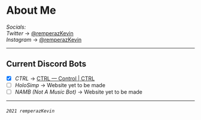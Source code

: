 # About Me

_Socials:_\
_Twitter_ → [@remperazKevin](https://twitter.com/remperazKevin)\
_Instagram_ → [@remperazKevin](https://www.instagram.com/remperazkevin/)

- - -

## Current Discord Bots

- [x] _CTRL_ → [CTRL — Control | CTRL](https://remperazkevin.github.io/ctrl.github.io/)
- [ ] _HoloSimp_ → Website yet to be made
- [ ] _NAMB (Not A Music Bot)_ → Website yet to be made

- - -

###### `2021 remperazKevin`
